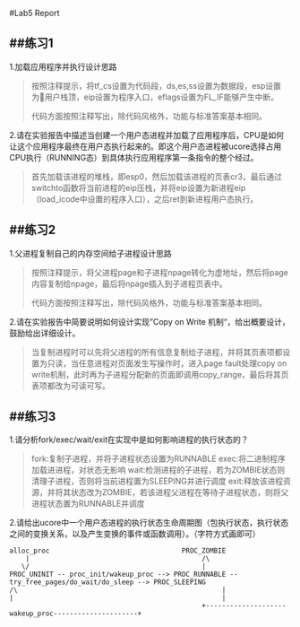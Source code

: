 #Lab5 Report

##练习1
---
1.加载应用程序并执行设计思路

>	按照注释提示，将tf_cs设置为代码段，ds,es,ss设置为数据段，esp设置为用户栈顶，eip设置为程序入口，eflags设置为FL_IF能够产生中断。
>	
>	代码方面按照注释写出，除代码风格外，功能与标准答案基本相同。



2.请在实验报告中描述当创建一个用户态进程并加载了应用程序后，CPU是如何让这个应用程序最终在用户态执行起来的。即这个用户态进程被ucore选择占用CPU执行（RUNNING态）到具体执行应用程序第一条指令的整个经过。

>	首先加载该进程的堆栈，即esp0，然后加载该进程的页表cr3，最后通过switchto函数将当前进程的eip压栈，并将eip设置为新进程eip（load_icode中设置的程序入口），之后ret到新进程用户态执行。


##练习2
---
1.父进程复制自己的内存空间给子进程设计思路

>	按照注释提示，将父进程page和子进程npage转化为虚地址，然后将page内容复制给npage，最后将npage插入到子进程页表中。
>	
>	代码方面按照注释写出，除代码风格外，功能与标准答案基本相同。



2.请在实验报告中简要说明如何设计实现”Copy on Write 机制“，给出概要设计，鼓励给出详细设计。

>	当复制进程时可以先将父进程的所有信息复制给子进程，并将其页表项都设置为只读，当任意进程对页面发生写操作时，进入page fault处理copy on write机制，此时再为子进程分配新的页面即调用copy_range，最后将其页表项都改为可读可写。

##练习3
---

1.请分析fork/exec/wait/exit在实现中是如何影响进程的执行状态的？

>	fork:复制子进程，并将子进程状态设置为RUNNABLE
>	exec:将二进制程序加载进进程，对状态无影响
>	wait:检测进程的子进程，若为ZOMBIE状态则清理子进程，否则将当前进程置为SLEEPING并进行调度
>	exit:释放该进程资源，并将其状态改为ZOMBIE，若该进程父进程在等待子进程状态，则将父进程状态置为RUNNABLE并调度

2.请给出ucore中一个用户态进程的执行状态生命周期图（包执行状态，执行状态之间的变换关系，以及产生变换的事件或函数调用）。（字符方式画即可）

```
alloc_proc								   PROC_ZOMBIE
	|											/\
   \/											|
PROC_UNINIT -- proc_init/wakeup_proc --> PROC_RUNNABLE -- try_free_pages/do_wait/do_sleep --> PROC_SLEEPING								           		/\                                                   | 												|                                                    |
												+--------------------wakeup_proc---------------------+



```